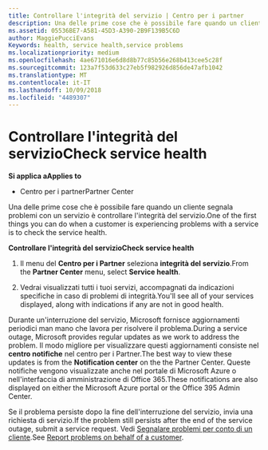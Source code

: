 ```yaml
---
title: Controllare l'integrità del servizio | Centro per i partner
description: Una delle prime cose che è possibile fare quando un cliente segnala problemi con un servizio è controllare l'integrità del servizio.
ms.assetid: 05536BE7-A581-45D3-A390-2B9F139B5C6D
author: MaggiePucciEvans
Keywords: health, service health,service problems
ms.localizationpriority: medium
ms.openlocfilehash: 4ae671016e6d8d8b77c85b56e268b413cee5c28f
ms.sourcegitcommit: 123a7f53d633c27eb5f982926d856de47afb1042
ms.translationtype: MT
ms.contentlocale: it-IT
ms.lasthandoff: 10/09/2018
ms.locfileid: "4489307"
---
```

# <a name="check-service-health"></a><span data-ttu-id="61feb-103">Controllare l'integrità del servizio</span><span class="sxs-lookup"><span data-stu-id="61feb-103">Check service health</span></span>

**<span data-ttu-id="61feb-104">Si applica a</span><span class="sxs-lookup"><span data-stu-id="61feb-104">Applies to</span></span>**

-  <span data-ttu-id="61feb-105">Centro per i partner</span><span class="sxs-lookup"><span data-stu-id="61feb-105">Partner Center</span></span>

<span data-ttu-id="61feb-106">Una delle prime cose che è possibile fare quando un cliente segnala problemi con un servizio è controllare l'integrità del servizio.</span><span class="sxs-lookup"><span data-stu-id="61feb-106">One of the first things you can do when a customer is experiencing problems with a service is to check the service health.</span></span>

**<span data-ttu-id="61feb-107">Controllare l'integrità del servizio</span><span class="sxs-lookup"><span data-stu-id="61feb-107">Check service health</span></span>**

1.  <span data-ttu-id="61feb-108">Il menu del **Centro per i Partner** seleziona **integrità del servizio**.</span><span class="sxs-lookup"><span data-stu-id="61feb-108">From the **Partner Center** menu, select **Service health**.</span></span> 

2.  <span data-ttu-id="61feb-109">Vedrai visualizzati tutti i tuoi servizi, accompagnati da indicazioni specifiche in caso di problemi di integrità.</span><span class="sxs-lookup"><span data-stu-id="61feb-109">You'll see all of your services displayed, along with indications if any are not in good health.</span></span> 

<span data-ttu-id="61feb-110">Durante un'interruzione del servizio, Microsoft fornisce aggiornamenti periodici man mano che lavora per risolvere il problema.</span><span class="sxs-lookup"><span data-stu-id="61feb-110">During a service outage, Microsoft provides regular updates as we work to address the problem.</span></span> <span data-ttu-id="61feb-111">Il modo migliore per visualizzare questi aggiornamenti consiste nel **centro notifiche** nel centro per i Partner.</span><span class="sxs-lookup"><span data-stu-id="61feb-111">The best way to view these updates is from the **Notification center** on the the Partner Center.</span></span> <span data-ttu-id="61feb-112">Queste notifiche vengono visualizzate anche nel portale di Microsoft Azure o nell'interfaccia di amministrazione di Office 365.</span><span class="sxs-lookup"><span data-stu-id="61feb-112">These notifications are also displayed on either the Microsoft Azure portal or the Office 395 Admin Center.</span></span>

<span data-ttu-id="61feb-113">Se il problema persiste dopo la fine dell'interruzione del servizio, invia una richiesta di servizio.</span><span class="sxs-lookup"><span data-stu-id="61feb-113">If the problem still persists after the end of the service outage, submit a service request.</span></span> <span data-ttu-id="61feb-114">Vedi [Segnalare problemi per conto di un cliente](report-problems-on-behalf-of-a-customer.md).</span><span class="sxs-lookup"><span data-stu-id="61feb-114">See [Report problems on behalf of a customer](report-problems-on-behalf-of-a-customer.md).</span></span>

 

 



